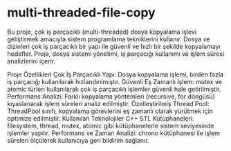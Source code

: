 # multi-threaded-file-copy
Bu proje, çok iş parçacıklı (multi-threaded) dosya kopyalama işlevi geliştirmek amacıyla sistem programlama tekniklerini kullanır. Dosya ve dizinleri çok iş parçacıklı bir yapı ile güvenli ve hızlı bir şekilde kopyalamayı hedefler. Proje, dosya sistemi yönetimi, iş parçacığı kullanımı ve işlem süresi analizlerini içerir.

Proje Özellikleri
Çok İş Parçacıklı Yapı: Dosya kopyalama işlemi, birden fazla iş parçacığı kullanılarak hızlandırılmıştır.
Güvenli Eş Zamanlı İşlem: mutex ve atomic türleri kullanılarak çok iş parçacıklı işlemler güvenli hale getirilmiştir.
Performans Analizi: Farklı kopyalama yöntemleri (recursive, for döngüsü) kıyaslanarak işlem süreleri analiz edilmiştir.
Özelleştirilmiş Thread Pool: ThreadPool sınıfı, kopyalama görevlerini eş zamanlı olarak yürütmek için optimize edilmiştir.
Kullanılan Teknolojiler
C++ STL Kütüphaneleri: filesystem, thread, mutex, atomic gibi kütüphanelerle sistem seviyesinde işlemler yapılır.
Performans ve Zaman Analizi: chrono kütüphanesi ile işlem süreleri ölçülerek kullanıcıya geri bildirim sağlanır.
